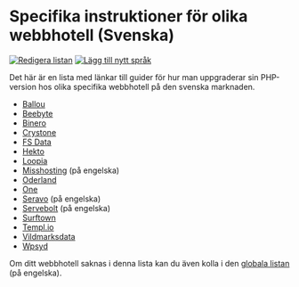 # Specifika instruktioner för olika webbhotell (Svenska)


[![Redigera listan](https://img.shields.io/badge/Edit_List--green.svg?style=social)](https://github.com/wp-core-php/servehappy-resources/edit/master/tutorials/hosting-specific/tutorials-sv.md)
[![Lägg till nytt språk](https://img.shields.io/badge/Add_New_Language--green.svg?style=social)](https://github.com/wp-core-php/servehappy-resources/new/master/tutorials/hosting-specific)

Det här är en lista med länkar till guider för hur man uppgraderar sin PHP-version hos olika specifika webbhotell på den svenska marknaden.

* [Ballou](https://minasidor.ballou.se/knowledgebase/1021/PHP-version-Linux.html)
* [Beebyte](https://docs.beebyte.se/pages/viewpage.action?pageId=1605635)
* [Binero](https://www.binero.se/faq/faq-kontrollpanel/kontrollpanel/hur-kan-jag-i-kontrollpanelen-se-eller-redigera-min-php-version-f-r-min-webbplats)
* [Crystone](https://helpdesk.crystone.se/hc/sv/articles/207525186-%C3%84ndra-PHP-version)
* [FS Data](https://fsdata.se/manualer/kontrollpanel/hemsida/byt-php-version-genom-waff/)
* [Hekto](https://standout.se/uppgradera-php-version-pa-hekto/)
* [Loopia](https://support.loopia.se/wiki/uppgradera-php-hos-loopia/)
* [Misshosting](https://missgroup.intercom.help/miss-hosting/video-guider/video-hur-jag-andrar-php-version) (på engelska)
* [Oderland](https://www.oderland.se/support/artikel/hur-andrar-jag-php-version/)
* [One](https://help.one.com/hc/sv/articles/115005585589-Vad-ska-jag-kontrollera-vid-uppgradering-av-PHP-)
* [Seravo](https://help.seravo.com/en/knowledgebase/13-server-configuration/docs/107-transfer-your-site-to-use-newest-php-version) (på engelska)
* [Servebolt](https://service.servebolt.com/server-setup-and-configuration/supported-php-versions) (på engelska)
* [Surftown](https://controlpanel.surftown.com/knowledgebase/article/225/att-byta-till-php-7&languagechange=Swedish)
* [Templ.io](https://help.templ.io/svenska-supportartiklar/server-setup-och-konfiguration/php-versioner)
* [Vildmarksdata](https://kundzon.vildmarksdata.se/knowledgebase/67/Andra-PHP-version-pa-en-webbplats.html)
* [Wpsyd](https://www.wpsyd.com/kb/view.php?id=107)


Om ditt webbhotell saknas i denna lista kan du även kolla i den [globala listan](https://github.com/WordPress/servehappy-resources/blob/master/tutorials/hosting-specific/tutorials-en.md) (på engelska).
